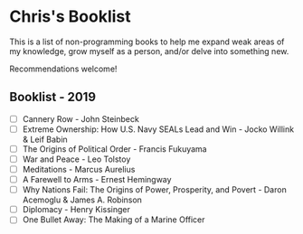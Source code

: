 # Chris's Booklist

This is a list of non-programming books to help me expand weak areas of my knowledge, grow myself as a person, and/or delve into something new.

Recommendations welcome!

## Booklist - 2019

- [ ] Cannery Row - John Steinbeck
- [ ] Extreme Ownership: How U.S. Navy SEALs Lead and Win - Jocko Willink & Leif Babin
- [ ] The Origins of Political Order - Francis Fukuyama
- [ ] War and Peace - Leo Tolstoy
- [ ] Meditations - Marcus Aurelius
- [ ] A Farewell to Arms - Ernest Hemingway
- [ ] Why Nations Fail: The Origins of Power, Prosperity, and Povert - Daron Acemoglu & James A. Robinson
- [ ] Diplomacy - Henry Kissinger
- [ ] One Bullet Away: The Making of a Marine Officer
